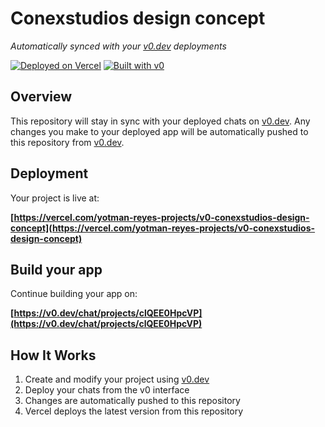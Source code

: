 # Conexstudios design concept

*Automatically synced with your [v0.dev](https://v0.dev) deployments*

[![Deployed on Vercel](https://img.shields.io/badge/Deployed%20on-Vercel-black?style=for-the-badge&logo=vercel)](https://vercel.com/yotman-reyes-projects/v0-conexstudios-design-concept)
[![Built with v0](https://img.shields.io/badge/Built%20with-v0.dev-black?style=for-the-badge)](https://v0.dev/chat/projects/clQEE0HpcVP)

## Overview

This repository will stay in sync with your deployed chats on [v0.dev](https://v0.dev).
Any changes you make to your deployed app will be automatically pushed to this repository from [v0.dev](https://v0.dev).

## Deployment

Your project is live at:

**[https://vercel.com/yotman-reyes-projects/v0-conexstudios-design-concept](https://vercel.com/yotman-reyes-projects/v0-conexstudios-design-concept)**

## Build your app

Continue building your app on:

**[https://v0.dev/chat/projects/clQEE0HpcVP](https://v0.dev/chat/projects/clQEE0HpcVP)**

## How It Works

1. Create and modify your project using [v0.dev](https://v0.dev)
2. Deploy your chats from the v0 interface
3. Changes are automatically pushed to this repository
4. Vercel deploys the latest version from this repository